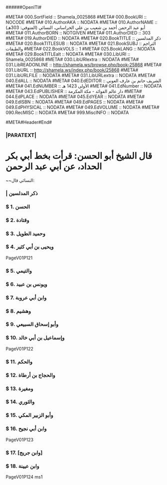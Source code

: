 ######OpenITI#


#META# 000.SortField	:: Shamela_0025868
#META# 000.BookURI	:: NOCODE
#META# 010.AuthorAKA	:: NODATA
#META# 010.AuthorNAME	:: أبو عبد الرحمن أحمد بن شعيب بن علي الخراساني، النسائي (المتوفى: 303هـ)
#META# 011.AuthorBORN	:: NOTGIVEN
#META# 011.AuthorDIED	:: 303
#META# 019.AuthorDIED	:: NODATA
#META# 020.BookTITLE	:: ذكر المدلسين
#META# 020.BookTITLESUB	:: NODATA
#META# 021.BookSUBJ	:: التراجم والطبقات
#META# 022.BookVOLS	:: 1
#META# 025.BookLANG	:: NODATA
#META# 029.BookTITLEalt	:: NODATA
#META# 030.LibURI	:: Shamela_0025868
#META# 030.LibURIextra	:: NODATA
#META# 031.LibREADONLINE	:: http://shamela.ws/browse.php/book-25868
#META# 031.LibURL	:: http://shamela.ws/index.php/book/25868
#META# 031.LibURLFILE	:: NODATA
#META# 031.LibURLextra	:: NODATA
#META# 040.EdALL	:: NODATA
#META# 040.EdEDITOR	:: الشريف حاتم بن عارف العوني
#META# 041.EdNUMBER	:: الأولى 1423 هـ
#META# 041.EdNumber	:: NODATA
#META# 043.EdPUBLISHER	:: دار عالم الفوائد - مكة المكرمة
#META# 044.EdPLACE	:: NODATA
#META# 045.EdYEAR	:: NODATA
#META# 049.EdISBN	:: NODATA
#META# 049.EdPAGES	:: NODATA
#META# 049.EdPHYSICAL	:: NODATA
#META# 049.EdVOLUME	:: NODATA
#META# 090.RecMISC	:: NODATA
#META# 999.MiscINFO	:: NODATA

#META#Header#End#

### |PARATEXT|
# قال الشيخ أبو الحسن: قرأت بخط أبي بكر الحداد، عن أبي عبد الرحمن
~~النسائي قال:
### | ذكر المدلسين
### $ 1. الحسن
### $ 2. وقتادة
### $ 3. وحميد الطويل
### $ 4. ويحيى بن أبي كثير
PageV01P121
### $ 5. والتيمي
### $ 6. ويونس بن عبيد
### $ 7. وابن أبي عروبة
### $ 8. وهشيم
### $ 9. وأبو إسحاق السبيعي
### $ 10. وإسماعيل بن أبي خالد
PageV01P122
### $ 11. والحكم
### $ 12. والحجاج بن أرطاة
### $ 13. ومغيرة
### $ 14. والثوري
### $ 15. وأبو الزبير المكي
### $ 16. وابن أبي نجيح
PageV01P123
### $ 17. [وابن جريج]
### $ 18. وابن عيينة
PageV01P124 ms1